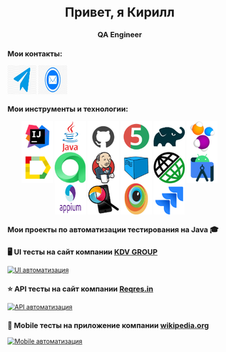 <h1 align="center"> Привет, я Кирилл </h1>
<h3 align="center"> QA Engineer </h3>

### Мои контакты:
<a href="https://t.me/morozovk_98" target="_blank"><img align="center" src="https://github.com/Morozovk/Morozovk/blob/main/media/telegram-logo.png" width="65" height="65"></a>
<a href="mailto:morozovk18@mail.ru" target="_blank"><img align="center" src="https://github.com/Morozovk/Morozovk/blob/main/media/mail-logo.webp" width="65" height="65"></a>

### Мои инструменты и технологии:

<p align="center">
    <a href="https://www.jetbrains.com/idea/" target="_blank"><img align="center" src="https://github.com/Morozovk/Morozovk/blob/main/media/idea-logo.svg" width="70" height="70"></a>
    <a href="https://www.java.com/" target="_blank"><img align="center" src="https://github.com/Morozovk/Morozovk/blob/main/media/java-logo.svg" width="70" height="70"></a>
    <a href="https://github.com/" target="_blank"><img align="center" src="https://github.com/Morozovk/Morozovk/blob/main/media/github-logo.svg" width="70" height="70"></a>
    <a href="https://junit.org/junit5/" target="_blank"><img align="center" src="https://github.com/Morozovk/Morozovk/blob/main/media/junit5-logo.svg" width="70" height="70"></a>
    <a href="https://gradle.org/" target="_blank"><img align="center" src="https://github.com/Morozovk/Morozovk/blob/main/media/gradle-logo.svg" width="70" height="70"></a>
    <a href="https://selenide.org/" target="_blank"><img align="center" src="https://github.com/Morozovk/Morozovk/blob/main/media/selenide-logo.svg" width="70" height="70"></a>
    <a href="https://docs.qameta.io/allure/" target="_blank"><img align="center" src="https://github.com/Morozovk/Morozovk/blob/main/media/allure-report-logo.svg" width="70" height="70"></a>
    <a href="https://qameta.io" target="_blank"><img align="center" src="https://github.com/Morozovk/Morozovk/blob/main/media/testOps-logo.jpg" width="70" height="70"></a>
    <a href="https://www.jenkins.io/" target="_blank"><img align="center" src="https://github.com/Morozovk/Morozovk/blob/main/media/jenkins-logo.svg" width="70" height="70"></a>
    <a href="https://aerokube.com/selenoid/" target="_blank"><img align="center" src="https://github.com/Morozovk/Morozovk/blob/main/media/Selenoid-logo.svg" width="70" height="70"></a>
    <a href="https://rest-assured.io" target="_blank"><img align="center" src="https://github.com/Morozovk/Morozovk/blob/main/media/rest_assured.png" width="70" height="70"></a>
    <a href="https://developer.android.com/studio?hl=ru/" target="_blank"><img align="center" src="https://github.com/Morozovk/Morozovk/blob/main/media/android_studio-logo.png" width="70" height="70"></a>
    <a href="http://appium.io/docs/en/latest/" target="_blank"><img align="center" src="https://github.com/Morozovk/Morozovk/blob/main/media/appium-logo.webp" width="70" height="70"></a>
    <a href="https://appium.github.io/appium-inspector/2024.12/quickstart/installation/" target="_blank"><img align="center" src="https://github.com/Morozovk/Morozovk/blob/main/media/appium_inspector-logo.png" width="70" height="70"></a>
    <a href="https://www.browserstack.com" target="_blank"><img align="center" src="https://github.com/Morozovk/Morozovk/blob/main/media/Browserstack-logo.jpeg" width="70" height="70"></a>
    <a href="https://www.atlassian.com/software/jira?ysclid=md0lg2sq5952243148" target="_blank"><img align="center" src="https://github.com/Morozovk/Morozovk/blob/main/media/Jira-logo.svg" width="70" height="70"></a>
</p>

### Мои проекты по автоматизации тестирования на Java :mortar_board:

### 🖥️ UI тесты на сайт компании [KDV GROUP](https://kdvonline.ru/)
[![UI автоматизация](https://github-readme-stats.vercel.app/api/pin/?username=Morozovk&repo=UI)](https://github.com/Morozovk/UI)

### ⭐ API тесты на сайт компании [Reqres.in](https://reqres.in/)
[![API автоматизация](https://github-readme-stats.vercel.app/api/pin/?username=Morozovk&repo=API)](https://github.com/Morozovk/API)

### 📱 Mobile тесты на приложение компании [wikipedia.org](https://www.wikipedia.org)
[![Mobile автоматизация](https://github-readme-stats.vercel.app/api/pin/?username=Morozovk&repo=Mobil)](https://github.com/Morozovk/Mobil)
